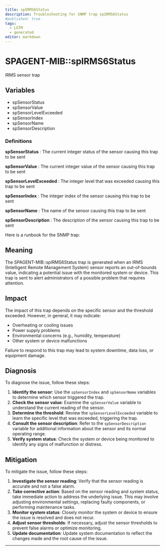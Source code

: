 ```yaml
---
title: spIRMS6Status
description: Troubleshooting for SNMP trap spIRMS6Status
#published: true
tags:
  - LGTM
  - generated
editor: markdown
---
```


# SPAGENT-MIB::spIRMS6Status 

IRMS sensor trap 


## Variables


  - spSensorStatus
  - spSensorValue
  - spSensorLevelExceeded
  - spSensorIndex
  - spSensorName
  - spSensorDescription 

### Definitions 


**spSensorStatus** 
: The current integer status of the sensor causing this trap to be sent 

**spSensorValue** 
: The current integer value of the sensor causing this trap to be sent 

**spSensorLevelExceeded** 
: The integer level that was exceeded causing this trap to be sent 

**spSensorIndex** 
: The integer index of the sensor causing this trap to be sent 

**spSensorName** 
: The name of the sensor causing this trap to be sent 

**spSensorDescription** 
: The description of the sensor causing this trap to be sent 


Here is a runbook for the SNMP trap:

## Meaning

The SPAGENT-MIB::spIRMS6Status trap is generated when an IRMS (Intelligent Remote Management System) sensor reports an out-of-bounds value, indicating a potential issue with the monitored system or device. This trap is sent to alert administrators of a possible problem that requires attention.

## Impact

The impact of this trap depends on the specific sensor and the threshold exceeded. However, in general, it may indicate:

* Overheating or cooling issues
* Power supply problems
* Environmental concerns (e.g., humidity, temperature)
* Other system or device malfunctions

 Failure to respond to this trap may lead to system downtime, data loss, or equipment damage.

## Diagnosis

To diagnose the issue, follow these steps:

1. **Identify the sensor**: Use the `spSensorIndex` and `spSensorName` variables to determine which sensor triggered the trap.
2. **Check the sensor value**: Examine the `spSensorValue` variable to understand the current reading of the sensor.
3. **Determine the threshold**: Review the `spSensorLevelExceeded` variable to learn the specific level that was exceeded, triggering the trap.
4. **Consult the sensor description**: Refer to the `spSensorDescription` variable for additional information about the sensor and its normal operating range.
5. **Verify system status**: Check the system or device being monitored to identify any signs of malfunction or distress.

## Mitigation

To mitigate the issue, follow these steps:

1. **Investigate the sensor reading**: Verify that the sensor reading is accurate and not a false alarm.
2. **Take corrective action**: Based on the sensor reading and system status, take immediate action to address the underlying issue. This may involve adjusting environmental settings, replacing faulty components, or performing maintenance tasks.
3. **Monitor system status**: Closely monitor the system or device to ensure the issue is resolved and does not recur.
4. **Adjust sensor thresholds**: If necessary, adjust the sensor thresholds to prevent false alarms or optimize monitoring.
5. **Update documentation**: Update system documentation to reflect the changes made and the root cause of the issue.
---




